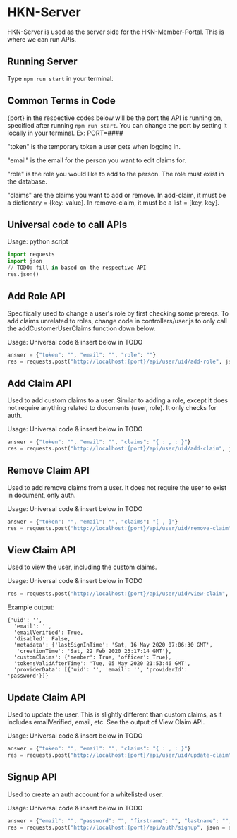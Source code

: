 # HKN-Server

HKN-Server is used as the server side for the HKN-Member-Portal.
This is where we can run APIs.

## Running Server

Type `npm run start` in your terminal.

## Common Terms in Code

{port} in the respective codes below will be the port the API is running on, specified after running `npm run start`.
You can change the port by setting it locally in your terminal. Ex: PORT=####

"token" is the temporary token a user gets when logging in.

"email" is the email for the person you want to edit claims for.

"role" is the role you would like to add to the person. The role must exist in the database.

"claims" are the claims you want to add or remove. In add-claim, it must be a dictionary = {key: value}.
In remove-claim, it must be a list = [key, key].

## Universal code to call APIs

Usage: python script

```python
import requests
import json
// TODO: fill in based on the respective API
res.json()
```

## Add Role API

Specifically used to change a user's role by first checking some prereqs.
To add claims unrelated to roles, change code in controllers/user.js to only
call the addCustomerUserClaims function down below.

Usage: Universal code & insert below in TODO

```python
answer = {"token": "", "email": "", "role": ""}
res = requests.post("http://localhost:{port}/api/user/uid/add-role", json = answer)
```

## Add Claim API

Used to add custom claims to a user.
Similar to adding a role, except it does not require anything related to documents (user, role).
It only checks for auth.

Usage: Universal code & insert below in TODO

```python
answer = {"token": "", "email": "", "claims": "{ : , : }"}
res = requests.post("http://localhost:{port}/api/user/uid/add-claim", json = answer)
```

## Remove Claim API

Used to add remove claims from a user.
It does not require the user to exist in document, only auth.

Usage: Universal code & insert below in TODO

```python
answer = {"token": "", "email": "", "claims": "[ , ]"}
res = requests.post("http://localhost:{port}/api/user/uid/remove-claim", json = answer)
```

## View Claim API

Used to view the user, including the custom claims.

Usage: Universal code & insert below in TODO

```python
res = requests.post("http://localhost:{port}/api/user/uid/view-claim", {"email": ""})
```

Example output:

```
{'uid': '',
  'email': '',
  'emailVerified': True,
  'disabled': False,
  'metadata': {'lastSignInTime': 'Sat, 16 May 2020 07:06:30 GMT',
   'creationTime': 'Sat, 22 Feb 2020 23:17:14 GMT'},
  'customClaims': {'member': True, 'officer': True},
  'tokensValidAfterTime': 'Tue, 05 May 2020 21:53:46 GMT',
  'providerData': [{'uid': '', 'email': '', 'providerId': 'password'}]}
```

## Update Claim API

Used to update the user. This is slightly different than custom claims,
as it includes emailVerified, email, etc. See the output of View Claim API.

Usage: Universal code & insert below in TODO

```python
answer = {"token": "", "email": "", "claims": "{ : , : }"}
res = requests.post("http://localhost:{port}/api/user/uid/update-claim", json = answer)
```

## Signup API

Used to create an auth account for a whitelisted user.

Usage: Universal code & insert below in TODO

```python
answer = {"email": "", "password": "", "firstname": "", "lastname": "", "major": "", "gradYear": ""}
res = requests.post("http://localhost:{port}/api/auth/signup", json = answer)
```
